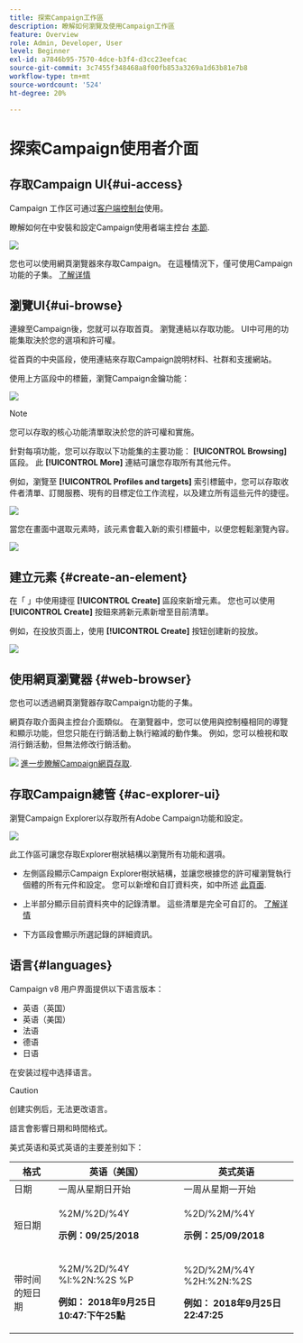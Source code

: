 ```yaml
---
title: 探索Campaign工作區
description: 瞭解如何瀏覽及使用Campaign工作區
feature: Overview
role: Admin, Developer, User
level: Beginner
exl-id: a7846b95-7570-4dce-b3f4-d3cc23eefcac
source-git-commit: 3c7455f348468a8f00fb853a3269a1d63b81e7b8
workflow-type: tm+mt
source-wordcount: '524'
ht-degree: 20%

---
```


# 探索Campaign使用者介面

## 存取Campaign UI{#ui-access}

Campaign 工作区可通过[客户端控制台](../architecture/general-architecture.md)使用。

瞭解如何在中安裝和設定Campaign使用者端主控台 [本節](../start/connect.md).

![](assets/home-page.png)

您也可以使用網頁瀏覽器來存取Campaign。 在這種情況下，僅可使用Campaign功能的子集。 [了解详情](#web-browser)

## 瀏覽UI{#ui-browse}

連線至Campaign後，您就可以存取首頁。 瀏覽連結以存取功能。 UI中可用的功能集取決於您的選項和許可權。

從首頁的中央區段，使用連結來存取Campaign說明材料、社群和支援網站。

使用上方區段中的標籤，瀏覽Campaign金鑰功能：

![](assets/overview-home.png)

>[!NOTE]
>
>您可以存取的核心功能清單取決於您的許可權和實施。

針對每項功能，您可以存取以下功能集的主要功能： **[!UICONTROL Browsing]** 區段。 此 **[!UICONTROL More]** 連結可讓您存取所有其他元件。

例如，瀏覽至 **[!UICONTROL Profiles and targets]** 索引標籤中，您可以存取收件者清單、訂閱服務、現有的目標定位工作流程，以及建立所有這些元件的捷徑。

![](assets/overview-list.png)

當您在畫面中選取元素時，該元素會載入新的索引標籤中，以便您輕鬆瀏覽內容。

![](assets/new-tab.png)

## 建立元素 {#create-an-element}

在「 」中使用捷徑 **[!UICONTROL Create]** 區段來新增元素。 您也可以使用 **[!UICONTROL Create]** 按鈕來將新元素新增至目前清單。

例如，在投放页面上，使用 **[!UICONTROL Create]** 按钮创建新的投放。

![](assets/new-recipient.png)

## 使用網頁瀏覽器 {#web-browser}

您也可以透過網頁瀏覽器存取Campaign功能的子集。

網頁存取介面與主控台介面類似。 在瀏覽器中，您可以使用與控制檯相同的導覽和顯示功能，但您只能在行銷活動上執行縮減的動作集。 例如，您可以檢視和取消行銷活動，但無法修改行銷活動。

![](../assets/do-not-localize/glass.png) [進一步瞭解Campaign網頁存取](../start/connect.md#web-access).

## 存取Campaign總管 {#ac-explorer-ui}

瀏覽Campaign Explorer以存取所有Adobe Campaign功能和設定。

![](assets/explorer.png)

此工作區可讓您存取Explorer樹狀結構以瀏覽所有功能和選項。

* 左側區段顯示Campaign Explorer樹狀結構，並讓您根據您的許可權瀏覽執行個體的所有元件和設定。 您可以新增和自訂資料夾，如中所述 [此頁面](../audiences/folders-and-views.md).

* 上半部分顯示目前資料夾中的記錄清單。 這些清單是完全可自訂的。 [了解详情](../config/ui-settings.md)

* 下方區段會顯示所選記錄的詳細資訊。

## 语言{#languages}

Campaign v8 用户界面提供以下语言版本：

* 英语（英国）
* 英语（美国）
* 法语
* 德语
* 日语

在安装过程中选择语言。

>[!CAUTION]
>
>创建实例后，无法更改语言。

語言會影響日期和時間格式。

美式英语和英式英语的主要差别如下：

<table> 
 <thead> 
  <tr> 
   <th> 格式<br /> </th> 
   <th> 英语（美国）<br /> </th> 
   <th> 英式英语<br /> </th> 
  </tr> 
 </thead> 
 <tbody> 
  <tr> 
   <td> 日期<br /> </td> 
   <td> 一周从星期日开始<br /> </td> 
   <td> 一周从星期一开始<br /> </td> 
  </tr> 
  <tr> 
   <td> 短日期<br /> </td> 
   <td> <p>%2M/%2D/%4Y</p><p><strong>示例：09/25/2018</strong></p> </td> 
   <td> <p>%2D/%2M/%4Y</p><p><strong>示例：25/09/2018</strong></p> </td> 
  </tr> 
  <tr> 
   <td> 带时间的短日期<br /> </td> 
   <td> <p>%2M/%2D/%4Y %I:%2N:%2S %P</p><p><strong>例如： 2018年9月25日10:47:下午25點</strong></p> </td> 
   <td> <p>%2D/%2M/%4Y %2H:%2N:%2S</p><p><strong>例如： 2018年9月25日22:47:25</strong></p> </td> 
  </tr> 
 </tbody> 
</table>
